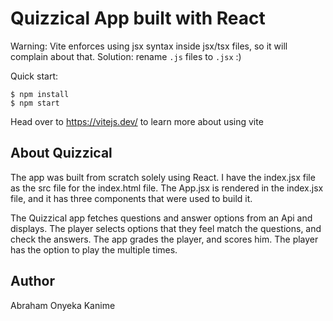 # Quizzical App built with React

Warning: Vite enforces using jsx syntax inside jsx/tsx files, so it will complain about that. Solution: rename `.js` files to `.jsx` :)

Quick start:

```
$ npm install
$ npm start
````

Head over to https://vitejs.dev/ to learn more about using vite
## About Quizzical

The app was built from scratch solely using React. I have the index.jsx file as the src file for the index.html file. The App.jsx is rendered in the index.jsx file, and it has three components that were used to build it.

The Quizzical app fetches questions and answer options from an Api and displays. The player selects options that they feel match the questions, and check the answers. The app grades the player, and scores him. The player has the option to play the multiple times.

## Author
Abraham Onyeka Kanime
